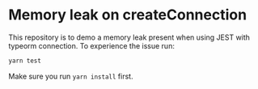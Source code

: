 # Memory leak on createConnection

This repository is to demo a memory leak present when using JEST with typeorm connection. To experience the issue run:

```sh
yarn test
```

Make sure you run `yarn install` first.
